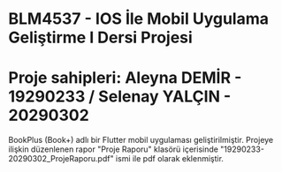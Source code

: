 # BLM4537 - IOS İle Mobil Uygulama Geliştirme I Dersi Projesi
# Proje sahipleri:  Aleyna DEMİR - 19290233    /    Selenay YALÇIN -  20290302
BookPlus (Book+) adlı bir Flutter mobil uygulaması geliştirilmiştir. Projeye ilişkin düzenlenen rapor "Proje Raporu" klasörü içerisinde "19290233-20290302_ProjeRaporu.pdf" ismi ile pdf olarak eklenmiştir.
